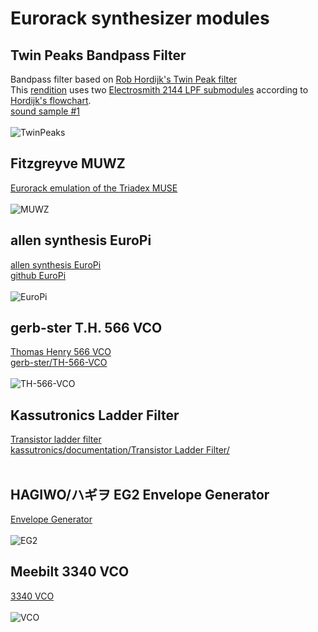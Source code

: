 # **Eurorack synthesizer modules**<br>
## Twin Peaks Bandpass Filter
Bandpass filter based on [Rob Hordijk's Twin Peak filter](https://thehordijkmodular.blogspot.com/2018/02/the-twinpeak-filter-best-filter-ever-in.html)
<br>
This [rendition](/schematics/TwinPeaks_schematic.png) uses two [Electrosmith 2144 LPF submodules](https://electro-smith.com/pages/legacy) according to [Hordijk's flowchart](https://2.bp.blogspot.com/-fCgen07TcZI/WpKziQW7JRI/AAAAAAAAAEo/BOkGnAuWkAAybJLlsGkz-vGUOhEpOYgXgCLcBGAs/s1600/TWINPEAK_flowchart.jpg).
<br>
[sound sample #1](https://www.youtube.com/watch?v=bNdqK5-4yjw)<br>
<br>
![TwinPeaks](/images/TwinPeaks_pic.png)
## Fitzgreyve MUWZ<br>
[Eurorack emulation of the Triadex MUSE](https://fitzgreyve2.blogspot.com/p/fitzgreyve-eurorack-modules.html)<br>
<br>
![MUWZ](/images/MUWZ.jpg)
## allen synthesis EuroPi<br>
[allen synthesis EuroPi](https://allensynthesis.co.uk/modules/europi.html)<br>
[github EuroPi](https://github.com/Allen-Synthesis/EuroPi)<br>
<br>
![EuroPi](/images/EuroPi.jpg)
## gerb-ster T.H. 566 VCO<br>
[Thomas Henry 566 VCO](https://www.gerbster.nl/eurorack/thomas-henry-566-vco/)<br>
[gerb-ster/TH-566-VCO](https://github.com/gerb-ster/TH-566-VCO)<br>
<br>
![TH-566-VCO](/images/VCO_TH_566_sm.jpg)
## Kassutronics Ladder Filter<br>
[Transistor ladder filter](https://kassu2000.blogspot.com/2018/07/transistor-ladder-filter.html)<br>
[kassutronics/documentation/Transistor Ladder Filter/](https://github.com/kassu/kassutronics/tree/master/documentation/Transistor%20Ladder%20Filter)<br>
<br>
## HAGIWO/ハギヲ EG2 Envelope Generator<br>
[Envelope Generator](https://note.com/solder_state/n/n69643b792274)<br>
<br>
![EG2](/images/EG2.jpg)
<br>
## Meebilt 3340 VCO<br>
[3340 VCO](https://github.com/tkilla64/eurorack/tree/main/3340-vco)<br>
<br>
![VCO](/images/3340%20VCO%20Meebilt%20front.jpg)
<br>
